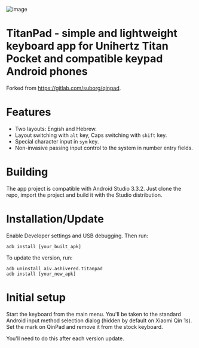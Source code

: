 ![image](https://raw.githubusercontent.com/AshiVered/support-israel-banner/main/assets/support-israel-banner.jpg)


# TitanPad - simple and lightweight keyboard app for Unihertz Titan Pocket and compatible keypad Android phones
Forked from https://gitlab.com/suborg/qinpad.
# Features

- Two layouts: Engish and Hebrew.
- Layout switching with `alt` key, Caps switching with `shift` key.
- Special character input in `sym` key.
- Non-invasive passing input control to the system in number entry fields.


# Building

The app project is compatible with Android Studio 3.3.2. Just clone the repo, import the project and build it with the Studio distribution.

# Installation/Update

Enable Developer settings and USB debugging. Then run:

```
adb install [your_built_apk]
```

To update the version, run:

```
adb uninstall aiv.ashivered.titanpad
adb install [your_new_apk]
```

# Initial setup

Start the keyboard from the main menu. You'll be taken to the standard Android input method selection dialog (hidden by default on Xiaomi Qin 1s). Set the mark on QinPad and remove it from the stock keyboard.

You'll need to do this after each version update.
